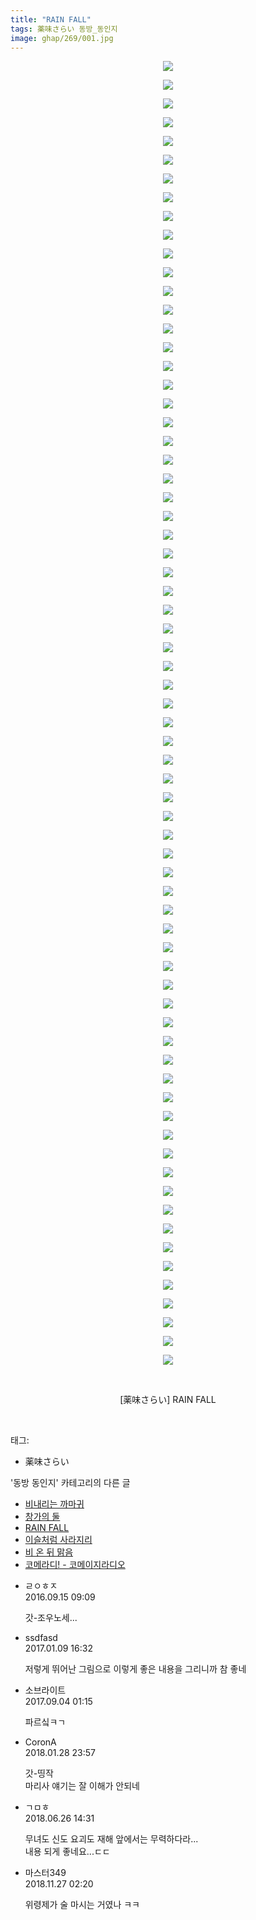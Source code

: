 ```yaml
---
title: "RAIN FALL"
tags: 薬味さらい 동방_동인지
image: ghap/269/001.jpg
---
```

<div class="article">
<p style="text-align: center; clear: none; float: none;"><img src="{{ site.nasurl }}/ghap/269/001.jpg"/></p>
<p style="text-align: center; clear: none; float: none;"><img src="{{ site.nasurl }}/ghap/269/002.jpg"/></p>
<p style="text-align: center; clear: none; float: none;"><img src="{{ site.nasurl }}/ghap/269/003.jpg"/></p>
<p style="text-align: center; clear: none; float: none;"><img src="{{ site.nasurl }}/ghap/269/004.jpg"/></p>
<p style="text-align: center; clear: none; float: none;"><img src="{{ site.nasurl }}/ghap/269/005.jpg"/></p>
<p style="text-align: center; clear: none; float: none;"><img src="{{ site.nasurl }}/ghap/269/006.jpg"/></p>
<p style="text-align: center; clear: none; float: none;"><img src="{{ site.nasurl }}/ghap/269/007.jpg"/></p>
<p style="text-align: center; clear: none; float: none;"><img src="{{ site.nasurl }}/ghap/269/008.jpg"/></p>
<p style="text-align: center; clear: none; float: none;"><img src="{{ site.nasurl }}/ghap/269/009.jpg"/></p>
<p style="text-align: center; clear: none; float: none;"><img src="{{ site.nasurl }}/ghap/269/010.jpg"/></p>
<p style="text-align: center; clear: none; float: none;"><img src="{{ site.nasurl }}/ghap/269/011.jpg"/></p>
<p style="text-align: center; clear: none; float: none;"><img src="{{ site.nasurl }}/ghap/269/012.jpg"/></p>
<p style="text-align: center; clear: none; float: none;"><img src="{{ site.nasurl }}/ghap/269/013.jpg"/></p>
<p style="text-align: center; clear: none; float: none;"><img src="{{ site.nasurl }}/ghap/269/014.jpg"/></p>
<p style="text-align: center; clear: none; float: none;"><img src="{{ site.nasurl }}/ghap/269/015.jpg"/></p>
<p style="text-align: center; clear: none; float: none;"><img src="{{ site.nasurl }}/ghap/269/016.jpg"/></p>
<p style="text-align: center; clear: none; float: none;"><img src="{{ site.nasurl }}/ghap/269/017.jpg"/></p>
<p style="text-align: center; clear: none; float: none;"><img src="{{ site.nasurl }}/ghap/269/018.jpg"/></p>
<p style="text-align: center; clear: none; float: none;"><img src="{{ site.nasurl }}/ghap/269/019.jpg"/></p>
<p style="text-align: center; clear: none; float: none;"><img src="{{ site.nasurl }}/ghap/269/020.jpg"/></p>
<p style="text-align: center; clear: none; float: none;"><img src="{{ site.nasurl }}/ghap/269/021.jpg"/></p>
<p style="text-align: center; clear: none; float: none;"><img src="{{ site.nasurl }}/ghap/269/022.jpg"/></p>
<p style="text-align: center; clear: none; float: none;"><img src="{{ site.nasurl }}/ghap/269/023.jpg"/></p>
<p style="text-align: center; clear: none; float: none;"><img src="{{ site.nasurl }}/ghap/269/024.jpg"/></p>
<p style="text-align: center; clear: none; float: none;"><img src="{{ site.nasurl }}/ghap/269/025.jpg"/></p>
<p style="text-align: center; clear: none; float: none;"><img src="{{ site.nasurl }}/ghap/269/026.jpg"/></p>
<p style="text-align: center; clear: none; float: none;"><img src="{{ site.nasurl }}/ghap/269/027.jpg"/></p>
<p style="text-align: center; clear: none; float: none;"><img src="{{ site.nasurl }}/ghap/269/028.jpg"/></p>
<p style="text-align: center; clear: none; float: none;"><img src="{{ site.nasurl }}/ghap/269/029.jpg"/></p>
<p style="text-align: center; clear: none; float: none;"><img src="{{ site.nasurl }}/ghap/269/030.jpg"/></p>
<p style="text-align: center; clear: none; float: none;"><img src="{{ site.nasurl }}/ghap/269/031.jpg"/></p>
<p style="text-align: center; clear: none; float: none;"><img src="{{ site.nasurl }}/ghap/269/032.jpg"/></p>
<p style="text-align: center; clear: none; float: none;"><img src="{{ site.nasurl }}/ghap/269/033.jpg"/></p>
<p style="text-align: center; clear: none; float: none;"><img src="{{ site.nasurl }}/ghap/269/034.jpg"/></p>
<p style="text-align: center; clear: none; float: none;"><img src="{{ site.nasurl }}/ghap/269/035.jpg"/></p>
<p style="text-align: center; clear: none; float: none;"><img src="{{ site.nasurl }}/ghap/269/036.jpg"/></p>
<p style="text-align: center; clear: none; float: none;"><img src="{{ site.nasurl }}/ghap/269/037.jpg"/></p>
<p style="text-align: center; clear: none; float: none;"><img src="{{ site.nasurl }}/ghap/269/038.jpg"/></p>
<p style="text-align: center; clear: none; float: none;"><img src="{{ site.nasurl }}/ghap/269/039.jpg"/></p>
<p style="text-align: center; clear: none; float: none;"><img src="{{ site.nasurl }}/ghap/269/040.jpg"/></p>
<p style="text-align: center; clear: none; float: none;"><img src="{{ site.nasurl }}/ghap/269/041.jpg"/></p>
<p style="text-align: center; clear: none; float: none;"><img src="{{ site.nasurl }}/ghap/269/042.jpg"/></p>
<p style="text-align: center; clear: none; float: none;"><img src="{{ site.nasurl }}/ghap/269/043.jpg"/></p>
<p style="text-align: center; clear: none; float: none;"><img src="{{ site.nasurl }}/ghap/269/044.jpg"/></p>
<p style="text-align: center; clear: none; float: none;"><img src="{{ site.nasurl }}/ghap/269/045.jpg"/></p>
<p style="text-align: center; clear: none; float: none;"><img src="{{ site.nasurl }}/ghap/269/046.jpg"/></p>
<p style="text-align: center; clear: none; float: none;"><img src="{{ site.nasurl }}/ghap/269/047.jpg"/></p>
<p style="text-align: center; clear: none; float: none;"><img src="{{ site.nasurl }}/ghap/269/048.jpg"/></p>
<p style="text-align: center; clear: none; float: none;"><img src="{{ site.nasurl }}/ghap/269/049.jpg"/></p>
<p style="text-align: center; clear: none; float: none;"><img src="{{ site.nasurl }}/ghap/269/050.jpg"/></p>
<p style="text-align: center; clear: none; float: none;"><img src="{{ site.nasurl }}/ghap/269/051.jpg"/></p>
<p style="text-align: center; clear: none; float: none;"><img src="{{ site.nasurl }}/ghap/269/052.jpg"/></p>
<p style="text-align: center; clear: none; float: none;"><img src="{{ site.nasurl }}/ghap/269/053.jpg"/></p>
<p style="text-align: center; clear: none; float: none;"><img src="{{ site.nasurl }}/ghap/269/054.jpg"/></p>
<p style="text-align: center; clear: none; float: none;"><img src="{{ site.nasurl }}/ghap/269/055.jpg"/></p>
<p style="text-align: center; clear: none; float: none;"><img src="{{ site.nasurl }}/ghap/269/056.jpg"/></p>
<p style="text-align: center; clear: none; float: none;"><img src="{{ site.nasurl }}/ghap/269/057.jpg"/></p>
<p style="text-align: center; clear: none; float: none;"><img src="{{ site.nasurl }}/ghap/269/058.jpg"/></p>
<p style="text-align: center; clear: none; float: none;"><img src="{{ site.nasurl }}/ghap/269/059.jpg"/></p>
<p style="text-align: center; clear: none; float: none;"><img src="{{ site.nasurl }}/ghap/269/060.jpg"/></p>
<p style="text-align: center; clear: none; float: none;"><img src="{{ site.nasurl }}/ghap/269/061.jpg"/></p>
<p style="text-align: center; clear: none; float: none;"><img src="{{ site.nasurl }}/ghap/269/062.jpg"/></p>
<p style="text-align: center; clear: none; float: none;"><img src="{{ site.nasurl }}/ghap/269/063.jpg"/></p>
<p style="text-align: center; clear: none; float: none;"><img src="{{ site.nasurl }}/ghap/269/064.jpg"/></p>
<p style="text-align: center; clear: none; float: none;"><img src="{{ site.nasurl }}/ghap/269/065.jpg"/></p>
<p style="text-align: center; clear: none; float: none;"><img src="{{ site.nasurl }}/ghap/269/066.jpg"/></p>
<p style="text-align: center; clear: none; float: none;"><img src="{{ site.nasurl }}/ghap/269/067.jpg"/></p>
<p style="text-align: center; clear: none; float: none;"><img src="{{ site.nasurl }}/ghap/269/068.jpg"/></p>
<p style="text-align: center; clear: none; float: none;"><img src="{{ site.nasurl }}/ghap/269/069.jpg"/></p>
<p style="text-align: center; clear: none; float: none;"><img src="{{ site.nasurl }}/ghap/269/070.jpg"/></p>
<p style="text-align: center; clear: none; float: none;"><br/></p>
<p style="text-align: center; clear: none; float: none;">[薬味さらい] RAIN FALL</p>
<p><br/></p>
</div><div class="tagTrail">
<p>태그: </p>
<ul>
<li>薬味さらい</li>
</ul>
</div><div class="another">
<p>'동방 동인지' 카테고리의 다른 글</p>
<ul>
<li><a href="/2016-06-19-ghap_271">비내리는 까마귀</a></li>
<li><a href="/2016-06-19-ghap_270">창가의 둘</a></li>
<li><a href="/2016-06-19-ghap_269">RAIN FALL</a></li>
<li><a href="/2016-06-19-ghap_268">이슬처럼 사라지리</a></li>
<li><a href="/2016-06-19-ghap_267">비 온 뒤 맑음</a></li>
<li><a href="/2016-06-19-ghap_266">코메라디! - 코메이지라디오</a></li>
</ul>
</div><div class="cb_module cb_fluid">
<div class="cb_wrt cb_profile">
<div class="comment">
<ul>
<li class="cb_thumb_off" id="comment14805886">
<div class="cb_comment_area">
<div class="cb_info_area">
<div class="cb_section">
<span class="cb_nick_name">ㄹㅇㅎㅈ</span>
</div>
<div class="cb_section">
<span class="cb_date">2016.09.15 09:09 </span>
</div>
</div>
<div class="cb_dsc_comment">
<p class="cb_dsc">
											갓-조우노세...
										</p>
</div>
</div></li>
<li class="cb_thumb_off" id="comment14887243">
<div class="cb_comment_area">
<div class="cb_info_area">
<div class="cb_section">
<span class="cb_nick_name">ssdfasd</span>
</div>
<div class="cb_section">
<span class="cb_date">2017.01.09 16:32 </span>
</div>
</div>
<div class="cb_dsc_comment">
<p class="cb_dsc">
											저렇게 뛰어난 그림으로 이렇게 좋은 내용을 그리니까 참 좋네
										</p>
</div>
</div></li>
<li class="cb_thumb_off" id="comment15075723">
<div class="cb_comment_area">
<div class="cb_info_area">
<div class="cb_section">
<span class="cb_nick_name">소브라이트</span>
</div>
<div class="cb_section">
<span class="cb_date">2017.09.04 01:15 </span>
</div>
</div>
<div class="cb_dsc_comment">
<p class="cb_dsc">
											파르싴ㅋㄱ
										</p>
</div>
</div></li>
<li class="cb_thumb_off" id="comment15185883">
<div class="cb_comment_area">
<div class="cb_info_area">
<div class="cb_section">
<span class="cb_nick_name">CoronA</span>
</div>
<div class="cb_section">
<span class="cb_date">2018.01.28 23:57 </span>
</div>
</div>
<div class="cb_dsc_comment">
<p class="cb_dsc">
											갓-띵작<br/>
마리사 얘기는 잘 이해가 안되네
										</p>
</div>
</div></li>
<li class="cb_thumb_off" id="comment15277002">
<div class="cb_comment_area">
<div class="cb_info_area">
<div class="cb_section">
<span class="cb_nick_name">ㄱㅁㅎ</span>
</div>
<div class="cb_section">
<span class="cb_date">2018.06.26 14:31 </span>
</div>
</div>
<div class="cb_dsc_comment">
<p class="cb_dsc">
											무녀도 신도 요괴도 재해 앞에서는 무력하다라...<br/>
내용 되게 좋네요...ㄷㄷ
										</p>
</div>
</div></li>
<li class="cb_thumb_off" id="comment15378997">
<div class="cb_comment_area">
<div class="cb_info_area">
<div class="cb_section">
<span class="cb_nick_name">마스터349</span>
</div>
<div class="cb_section">
<span class="cb_date">2018.11.27 02:20 </span>
</div>
</div>
<div class="cb_dsc_comment">
<p class="cb_dsc">
											위령제가 술 마시는 거였나 ㅋㅋ
										</p>
</div>
</div></li>
</ul>
</div>
</div><!-- commentList close -->
</div>
